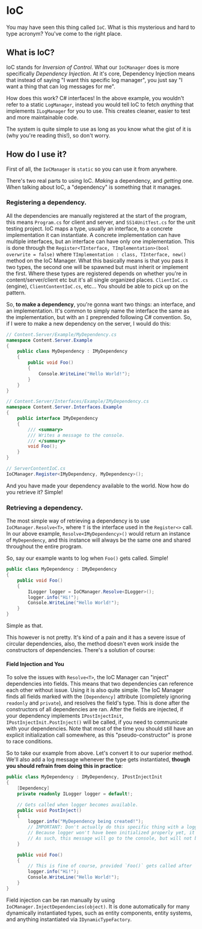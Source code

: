 # IoC

You may have seen this thing called `IoC`. What is this mysterious and hard to type acronym? You've come to the right place.

## What is IoC?
IoC stands for *Inversion of Control*. What our `IoCManager` does is more specifically *Dependency Injection*. At it's core, Dependency Injection means that instead of saying "I want this specific log manager", you just say "I want a thing that can log messages for me".

How does this work? C# interfaces! In the above example, you wouldn't refer to a static `LogManager`, instead you would tell IoC to fetch *anything* that implements `ILogManager` for you to use. This creates cleaner, easier to test and more maintainable code.

The system is quite simple to use as long as you know what the gist of it is (why you're reading this!), so don't worry.

## How do I use it?
First of all, the `IoCManager` is `static` so you can use it from anywhere. 

There's two real parts to using IoC. *Making* a dependency, and *getting* one. When talking about IoC, a "dependency" is something that it manages. 

### Registering a dependency.

All the dependencies are manually registered at the start of the program, this means `Program.cs` for client and server, and `SS14UnitTest.cs` for the unit testing project. IoC maps a type, usually an interface, to a concrete implementation it can instantiate. A concrete implementation can have multiple interfaces, but an interface can have only one implementation. This is done through the `Register<TInterface, TImplementation>(bool overwrite = false)` where `TImplementation : class, TInterface, new()` method on the IoC Manager. What this basically means is that you pass it two types, the second one will be spawned but must inherit or implement the first. Where these types are registered depends on whether you're in content/server/client etc but it's all single organized places. `ClientIoC.cs` (engine), `ClientContentIoC.cs`, etc... You should be able to pick up on the pattern.

So, **to make a dependency**, you're gonna want two things: an interface, and an implementation. It's common to simply name the interface the same as the implementation, but with an `I` preprended following C# convention. So, if I were to make a new dependency on the server, I would do this:


```cs
// Content.Server/Example/MyDependency.cs
namespace Content.Server.Example
{
    public class MyDependency : IMyDependency
    {
        public void Foo()
        {
            Console.WriteLine("Hello World!");
        }
    }
}

// Content.Server/Interfaces/Example/IMyDependency.cs
namespace Content.Server.Interfaces.Example
{
    public interface IMyDependency
    {
        /// <summary>
        /// Writes a message to the console.
        /// </summary>
        void Foo();
    }
}

// ServerContentIoC.cs
IoCManager.Register<IMyDependency, MyDependency>();
```

And you have made your dependency available to the world. Now how do you retrieve it? Simple!

### Retrieving a dependency.

The most simple way of retrieving a dependency is to use `IoCManager.Resolve<T>`, where `T` is the interface used in the `Register<>` call. In our above example, `Resolve<IMyDependency>()` would return an instance of `MyDependency`, and this instance will always be the same one and shared throughout the entire program.

So, say our example wants to log when `Foo()` gets called. Simple!

```cs
public class MyDependency : IMyDependency
{
    public void Foo()
    {
        ILogger logger = IoCManager.Resolve<ILogger>();
        logger.info("Hi!");
        Console.WriteLine("Hello World!");
    }
}
```

Simple as that.

This however is not pretty. It's kind of a pain and it has a severe issue of circular dependencies, also, the method doesn't even work inside the constructors of dependencies. There's a solution of course: 

#### Field Injection and You

To solve the issues with `Resolve<T>`, the IoC Manager can "inject" dependencies into fields. This means that two dependencies can reference each other without issue. Using it is also quite simple. The IoC Manager finds all fields marked with the `[Dependency]` attribute (completely ignoring `readonly` and `private`), and resolves the field's type. This is done after the constructors of all dependencies are ran. After the fields are injected, if your dependency implements `IPostInjectInit`, `IPostInjectInit.PostInject()` will be called, if you need to communicate with your dependencies. Note that most of the time you should still have an explicit initialization call somewhere, as this "pseudo-constructor" is prone to race conditions.

So to take our example from above. Let's convert it to our superior method. We'll also add a log message whenever the type gets instantiated, **though you should refrain from doing this in practice**:

```cs
public class MyDependency : IMyDependency, IPostInjectInit
{
    [Dependency]
    private readonly ILogger logger = default!;

    // Gets called when logger becomes available.
    public void PostInject()
    {
        logger.info("MyDependency being created!");
        // IMPORTANT: Don't actually do this specific thing with a logger. It gets the point across but is broken.
        // Because logger won't have been initialized properly yet, it has no output file.
        // As such, this message will go to the console, but will not be logged to any files. This is a bug.
    }

    public void Foo()
    {
        // This is fine of course, provided `Foo()` gets called after `BaseServer` had its way setting things up.
        logger.info("Hi!");
        Console.WriteLine("Hello World!");
    }
}
```

Field injection can be ran manually by using `IoCManager.InjectDependencies(object)`. It is done automatically for many dynamically instantiated types, such as entity components, entity systems, and anything instantiated via `IDynamicTypeFactory`.